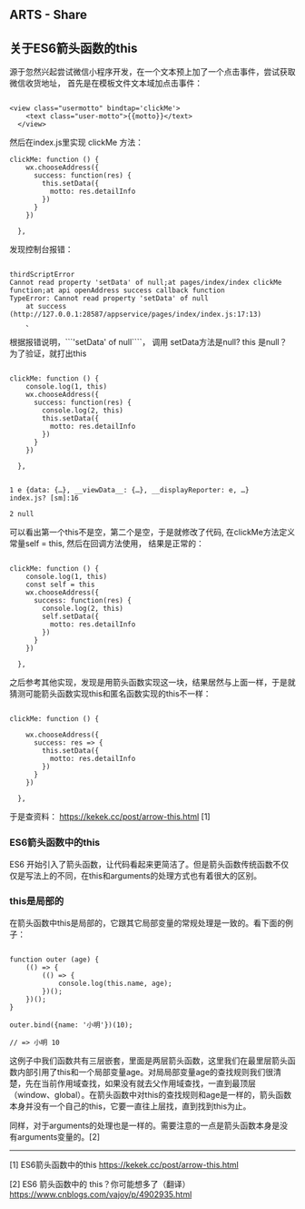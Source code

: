 ## ARTS - Share

## 关于ES6箭头函数的this

源于忽然兴起尝试微信小程序开发，在一个文本预上加了一个点击事件，尝试获取微信收货地址，
首先是在模板文件文本域加点击事件：

```

<view class="usermotto" bindtap='clickMe'>
    <text class="user-motto">{{motto}}</text>
  </view>

```

然后在index.js里实现 clickMe 方法：

```
clickMe: function () {
    wx.chooseAddress({
      success: function(res) {
        this.setData({
          motto: res.detailInfo
        })
      }
    })
   
  },

```

发现控制台报错：

```

thirdScriptError
Cannot read property 'setData' of null;at pages/index/index clickMe function;at api openAddress success callback function
TypeError: Cannot read property 'setData' of null
    at success (http://127.0.0.1:28587/appservice/pages/index/index.js:17:13)
    、    
```
 
根据报错说明，```'setData' of null````， 调用 setData方法是null? this 是null？ 为了验证，就打出this

```

clickMe: function () {
    console.log(1, this)
    wx.chooseAddress({
      success: function(res) {
        console.log(2, this)
        this.setData({
          motto: res.detailInfo
        })
      }
    })
   
  },
  
  
1 e {data: {…}, __viewData__: {…}, __displayReporter: e, …}
index.js? [sm]:16 

2 null

```
可以看出第一个this不是空，第二个是空，于是就修改了代码, 在clickMe方法定义常量self = this, 然后在回调方法使用， 结果是正常的：

```

clickMe: function () {
    console.log(1, this)
    const self = this
    wx.chooseAddress({
      success: function(res) {
        console.log(2, this)
        self.setData({
          motto: res.detailInfo
        })
      }
    })
   
  },

```

之后参考其他实现，发现是用箭头函数实现这一块，结果居然与上面一样，于是就猜测可能箭头函数实现this和匿名函数实现的this不一样：

```

clickMe: function () {
    
    wx.chooseAddress({
      success: res => {
        this.setData({
          motto: res.detailInfo
        })
      }
    })
   
  },

```

于是查资料：
https://kekek.cc/post/arrow-this.html [1]

### ES6箭头函数中的this
ES6 开始引入了箭头函数，让代码看起来更简洁了。但是箭头函数传统函数不仅仅是写法上的不同，在this和arguments的处理方式也有着很大的区别。
### this是局部的
在箭头函数中this是局部的，它跟其它局部变量的常规处理是一致的。看下面的例子：

```

function outer (age) {
    (() => {
        (() => {
            console.log(this.name, age);
        })();
    })();
}

outer.bind({name: '小明'})(10);

// => 小明 10

```

这例子中我们函数共有三层嵌套，里面是两层箭头函数，这里我们在最里层箭头函数内部引用了this和一个局部变量age。对局局部变量age的查找规则我们很清楚，先在当前作用域查找，如果没有就去父作用域查找，一直到最顶层（window、global）。在箭头函数中对this的查找规则和age是一样的，箭头函数本身并没有一个自己的this，它要一直往上层找，直到找到this为止。

同样，对于arguments的处理也是一样的。需要注意的一点是箭头函数本身是没有arguments变量的。[2]

---

[1] ES6箭头函数中的this https://kekek.cc/post/arrow-this.html 

[2] ES6 箭头函数中的 this？你可能想多了（翻译）
 https://www.cnblogs.com/vajoy/p/4902935.html
 